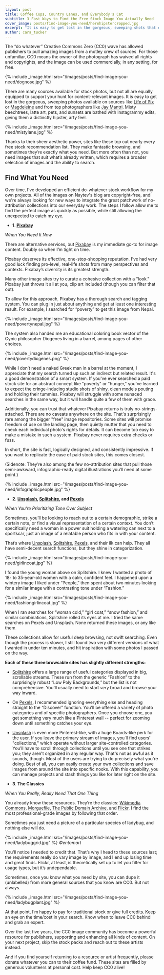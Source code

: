 ```yaml
---
layout: post
title: Coffee Cups, Country Lanes, and Everybody's Cat
subtitle: 3 Fast Ways to Find the Free Stock Image You Actually Need
cover_image: posts/find-image-you-need/herohipstercropped.jpg
excerpt: "It is easy to get lost in the gorgeous, sweeping shots that dominate most CC0 sites. Learn to find what your content is looking for, fast."
author: cara_tucker
---
```


The “do whatever” Creative Commons Zero (CC0) wave has allowed publishers to pull amazing images from a motley crew of sources. For those unfamiliar, CC0 means the owner of the photograph has waived all rights and copyrights, and the image can be used commercially, in any setting, for free. 

{% include _image.html src="/images/posts/find-image-you-need/dognose.jpg" %}

There are many sources available for stock photos, but not all are equally equipped to support your hunt for content-relevant images. It is easy to get lost in the gorgeous, sweeping photos available on sources like [Life of Pix](http://www.lifeofpix.com/) or [Magdeleine](http://magdeleine.co/) and from top photographers like [Jay Mantri](http://jaymantri.com/). Misty beechtrees, latte art, pets, and sunsets are bathed with Instagrammy edits, giving them a distinctly hipster, arty feel. 

{% include _image.html src="/images/posts/find-image-you-need/mistylane.jpg" %}

Thanks to their sheer aesthetic power, sites like these top out nearly every free stock recommendation list. They make fantastic browsing, and sometimes they’re exactly what you need. But more often than not, you need images that suit what’s already written, which requires a broader selection of images and the ability to search. 

## Find What You Need
Over time, I’ve developed an efficient do-whatever stock workflow for my own projects. All of the images on Naytev's blog are copyright-free, and we're always looking for new ways to integrate the great patchwork of no-attribution collections into our everyday work. The steps I follow allow me to find the perfect image as quickly as possible, while still allowing the unexpected to catch my eye. 

* **1. [Pixabay](https://pixabay.com/)**

*When You Need It Now*

There are alternative services, but [Pixabay](https://pixabay.com/) is my immediate go-to for image content. Doubly so when I’m tight on time.

Pixabay deserves its effective, one-stop-shopping reputation. I’ve had very good luck finding pro-level, real-life shots from many perspectives and contexts. Pixabay’s diversity is its greatest strength. 

Many other image sites try to curate a cohesive collection with a "look." Pixabay just throws it all at you, clip art included (though you can filter that out).

To allow for this approach, Pixabay has a thorough search and tagging system. You can plug in just about anything and get at least one interesting result. For example, I searched for “poverty” to get this image from Nepal.

{% include _image.html src="/images/posts/find-image-you-need/povertynepal.jpg" %}

The system also handed me an educational coloring book vector of the Cynic philosopher Diogenes living in a barrel, among pages of other choices.

{% include _image.html src="/images/posts/find-image-you-need/povertydiogenes.png" %}

While I don’t need a naked Greek man in a barrel at the moment, I appreciate that my search turned up such an indirect but related result. It's a good demonstration of a smart system. If you've ever searched a paid stock site for an abstract concept like "poverty" or "hunger," you've learned to expect the cringe-inducing studio shots of shiny, clean models pouting and holding their tummies. Pixabay will struggle with some nunaced searches in the same way, but it will handle quite a few of them with grace.

Additionally, you can trust that whatever Pixabay returns is truly no-strings-attached. There are no caveats anywhere on the site. That's surprisingly rare among the bigger "free" image repositories. Some sites will promise freedom of use on the landing page, then quietly mutter that you need to check each individual photo's rights for details. It can become too easy to make a mistake in such a system. Pixabay never requires extra checks or fuss.

In short, the site is fast, logically designed, and consistently impressive. If you want to replicate the ease of paid stock sites, this comes closest.

(Sidenote: They’re also among the few no-attribution sites that pull those semi-awkward, infographic-ready digital illustrations you’ll need at some point.)

{% include _image.html src="/images/posts/find-image-you-need/infographicpeople.jpg" %}

* **2. [Unsplash](https://unsplash.com/), [Splitshire](https://www.splitshire.com/), and [Pexels](https://www.pexels.com/)**

*When You’re Prioritizing Tone Over Subject*

Sometimes, you’ll be looking to reach out to a certain demographic, strike a certain note, or find a visual representation of a certain context. You don’t specifically need a woman in a power suit holding a watering can next to a sportscar, just an image of a relatable person who fits in with your content. 

That’s where [Unsplash](https://unsplash.com/), [Splitshire](https://www.splitshire.com/), [Pexels](https://www.pexels.com/), and their ilk can help. They all have semi-decent search functions, but they shine in categorization. 

{% include _image.html src="/images/posts/find-image-you-need/girlincoat.jpg" %}

I found the young woman above on Splitshire. I knew I wanted a photo of 18- to 35-year-old women with a calm, confident feel. I happened upon a wintery image I liked under “People,” then spent about two minutes looking for a similar image with a contrasting tone under “Fashion.”

{% include _image.html src="/images/posts/find-image-you-need/fashiongirlincoat.jpg" %}

When I ran searches for “woman cold,” “girl coat,” “snow fashion,” and similar combinations, Splitshire rolled its eyes at me. I tried the same searches on Pexels and Unsplash. None returned these images, or any like them.

These collections allow for useful deep browsing, not swift searching. Even though the process is slower, I still found two very different versions of what I wanted in under ten minutes, and hit inspiration with some photos I passed on the way. 

**Each of these three browsable sites has slightly different strengths:**

* [Splitshire](https://www.splitshire.com/) offers a large range of useful categories displayed in big, scrollable streams. These run from the generic “Fashion” to the surprisingly robust “Low Poly Backgrounds,” but the list is not comprehensive. You’ll usually need to start *very* broad and browse your way inward. 

* On [Pexels](https://www.pexels.com/), I recommended ignoring everything else and heading straight to the “Discover” function. You’ll be offered a variety of photo categories and of specific photographers. Once you choose one, you get something very much like a Pinterest wall -- perfect for zooming down until something catches your eye.

* [Unsplash](https://unsplash.com/) is even more Pinterest-like, with a huge Boards-like perk for the user. If you leave the primary stream of images, you'll find users' "collections," which operate without larger site-controlled categories. You'll have to scroll through collections until you see one that strikes you; they aren't organized in any regular way. That's not as awful as it sounds, though. Most of the users are trying to do precisely what you're doing. Best of all, you can easily create your own collections and save images from around the site into specific nooks. With this capability, you can manage projects and stash things you like for later right on the site.

* **3. The Classics**

*When You Really, Really Need That One Thing*

You already know these resources. They’re the classics: [Wikimedia Commons](https://commons.wikimedia.org/wiki/Main_Page), [Morguefile](https://www.morguefile.com/), [The Public Domain Archive](http://publicdomainarchive.com/), and [Flickr](https://www.flickr.com/). I find the most professional-grade images by following that order.

Sometimes you just need a picture of a particular species of ladybug, and nothing else will do. 

{% include _image.html src="/images/posts/find-image-you-need/ladybuggrid.jpg" %}
*©entomart*

You’ll notice I needed to credit that. That’s why I head to these sources last; the requirements really do vary image by image, and I end up losing time and great finds. Flickr, at least, is theoretically set up to let you filter for usage types, but it’s undependable.

Sometimes, once you know what you need by site, you can dupe it (unlabelled) from more general sources that you know are CC0. But not always.

{% include _image.html src="/images/posts/find-image-you-need/ladybugplant.jpg" %}

At that point, I’m happy to pay for traditional stock or give full credits. Keep an eye on the time/cost in your search. Know when to leave CC0 behind and grab an expert.

Over the last five years, the CC0 image community has become a powerful resource for publishers, supporting and enhancing all kinds of content. On your next project, skip the stock packs and reach out to these artists instead.

And if you find yourself returning to a resource or artist frequently, please donate whatever you can to their coffee fund. These sites are filled by generous volunteers at personal cost. Help keep CC0 alive!